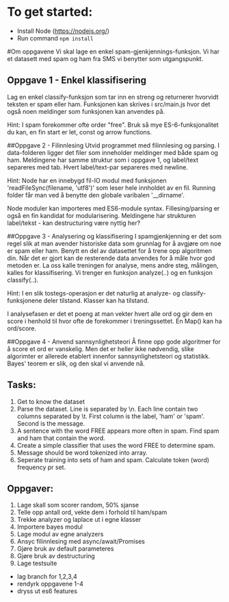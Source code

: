 # To get started:

* Install Node (https://nodejs.org/)
* Run command `npm install`

#Om oppgavene
Vi skal lage en enkel spam-gjenkjennings-funksjon. Vi har et datasett med spam
og ham fra SMS vi benytter som utgangspunkt.

## Oppgave 1 - Enkel klassifisering
Lag en enkel classify-funksjon som tar inn en streng og returnerer hvorvidt
teksten er spam eller ham. Funksjonen kan skrives i src/main.js hvor det også
noen meldinger som funksjonen kan anvendes på. 

Hint: 
I spam forekommer ofte order "free". Bruk så mye ES-6-funksjonalitet du kan,
en fin start er let, const og arrow functions.

##Oppgave 2 - Filinnlesing
Utvid programmet med filinnlesing og parsing. I data-folderen ligger det filer som 
inneholder meldinger med både spam og ham. Meldingene har samme struktur som i 
oppgave 1, og label/text separeres med tab. Hvert label/text-par separeres med newline.

Hint: 
Node har en innebygd fil-IO modul med funksjonen 'readFileSync(filename, 'utf8')'
som leser hele innholdet av en fil. Running folder får man ved å benytte den
globale varibalen '__dirname'.

Node moduler kan importeres med ES6-module syntax. Fillesing/parsing er også en fin
kandidat for modularisering. Meldingene har strukturen label/tekst - kan destructuring
være nyttig her?

##Oppgave 3 - Analysering og klassifisering
I spamgjenkjenning er det som regel slik at man avender historiske data som grunnlag for å avgjøre om
noe er spam eller ham. Benytt en del av datasettet for å trene opp algoritmen din. Når det er gjort
kan de resterende data anvendes for å måle hvor god metoden er. La oss kalle treningen for analyse, mens
andre steg, målingen, kalles for klassifisering. Vi trenger en funksjon analyze(..) og en funksjon
classify(..).

Hint: 
I en slik tostegs-operasjon er det naturlig at analyze- og classify-funksjonene deler tilstand. Klasser kan
ha tilstand.

I analysefasen er det et poeng at man vekter hvert alle ord og gir dem en score i henhold til hvor ofte de
forekommer i treningssettet. En Map() kan ha ord/score.

##Oppgave 4 - Anvend sannsynlighetsteori
Å finne opp gode algoritmer for å score et ord er vanskelig. Men det er heller ikke nødvendig, slike
algorimter er allerede etablert innenfor sannsynlighetsteori og statistikk. Bayes' teorem er slik, og den
skal vi anvende nå.




## Tasks:
1. Get to know the dataset
2. Parse the dataset. Line is separated by \n. Each line contain two columns separated by \t. First column is the label, 'ham' or 'spam'. 
Second is the message. 
3. A sentence with the word FREE appears more often in spam. Find spam and ham that contain the word.
4. Create a simple classifier that uses the word FREE to determine spam.
5. Message should be word tokenized into array.
6. Seperate training into sets of ham and spam. Calculate token (word) frequency pr set.

## Oppgaver:
1. Lage skall som scorer random, 50% sjanse
2. Telle opp antall ord, vekte dem i forhold til ham/spam
3. Trekke analyzer og laplace ut i egne klasser
4. Importere bayes modul
5. Lage modul av egne analyzers
6. Ansyc filinnlesing med async/await/Promises
7. Gjøre bruk av default parameteres
8. Gjøre bruk av destructuring
9. Lage testsuite

* lag branch for 1,2,3,4
* rendyrk oppgavene 1-4
* dryss ut es6 features